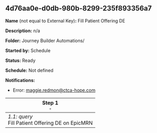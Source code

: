 ## 4d76aa0e-d0db-980b-8299-235f893356a7

**Name** (not equal to External Key)**:** Fill Patient Offering DE

**Description:** n/a

**Folder:** Journey Builder Automations/

**Started by:** Schedule

**Status:** Ready

**Schedule:** Not defined

**Notifications:**

* Error: maggie.redmon@ctca-hope.com

| Step 1<br>_<small>-</small>_ |
| --- |
| _1.1: query_<br>Fill Patient Offering DE on EpicMRN |

